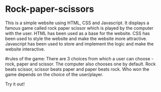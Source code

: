 # Rock-paper-scissors
This is a simple website using HTML, CSS and Javascript. It displays a famous game called rock paper scissor which is played by the computer with the user.
HTML has been used as a base for the website.
CSS has been used to style the website and make the website more attractive.
Javascript has been used to store and implement the logic and make the website interactive.

#rules of the game:
There are 3 choices from which a user can choose - rock, paper and scissor. The computer also chooses one by default.
Rock beats scissor, scissor beats paper and paper beats rock.
Who won the game depends on the choice of the user/player.

Try it out!
